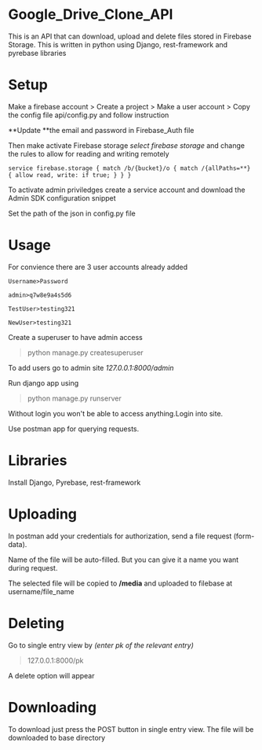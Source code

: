 # Google_Drive_Clone_API

This is an API that can download, upload and delete files stored in Firebase Storage.
This is written in python using Django, rest-framework and pyrebase libraries

# Setup

Make a firebase account > Create a project > Make a user account > Copy the config file api/config.py and follow instruction

**Update **the email and password in Firebase_Auth file

Then make activate Firebase storage _select firebase storage_ and change the rules to allow for reading and writing remotely

`service firebase.storage { match /b/{bucket}/o { match /{allPaths=**} { allow read, write: if true; } } }`

To activate admin priviledges create a service account and download the Admin SDK configuration snippet

Set the path of the json in config.py file

# Usage

For convience there are 3 user accounts already added

```
Username>Password

admin>q7w8e9a4s5d6

TestUser>testing321

NewUser>testing321
```

Create a superuser to have admin access

> python manage.py createsuperuser

To add users go to admin site _127.0.0.1:8000/admin_

Run django app using

> python manage.py runserver

Without login you won't be able to access anything.Login into site.

Use postman app for querying requests.

# Libraries

Install Django, Pyrebase, rest-framework

# Uploading

In postman add your credentials for authorization, send a file request (form-data).

Name of the file will be auto-filled. But you can give it a name you want during request.

The selected file will be copied to **/media** and uploaded to filebase at username/file_name

# Deleting

Go to single entry view by _(enter pk of the relevant entry)_

> 127.0.0.1:8000/pk

A delete option will appear

# Downloading

To download just press the POST button in single entry view. The file will be downloaded to base directory
